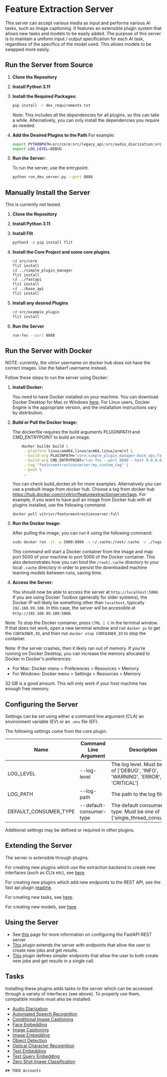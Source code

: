 # Feature Extraction Server

This server can accept various media as input and performs various AI tasks, such as image captioning. It features an extensible plugin system that allows new tasks and models to be easily added. The purpose of this server is to maintain a uniform input / output specification for each AI task, regardless of the specifics of the model used. This allows models to be swapped more easily.

## Run the Server from Source

1. **Clone the Repository**
2. **Install Python 3.11**
3. **Install the Required Packages:**
    ```bash
    pip install -r dev_requirements.txt
    ```
    Note: This includes all the dependencies for all plugins, so this can take a while. Alternatively, you can only install the dependencies you require as needed.
4. **Add the Desired Plugins to the Path**
   For example:
   ```bash
   export PYTHONPATH=src/core:src/legacy_api:src/audio_diarization:src/blip:src/conditional_image_captioning:src/face_embedding:src/image_captioning:src/optical_character_recognition:src/simple_plugin_manager:src/vit_gpt2:src/automated_speech_recognition:src/blip2:src/detr_resnet101:src/face_recognition:src/image_embedding:src/owl_vit_base_patch32:src/tesseract:src/whisper:src/base_api:src/clip_vit_large_patch14:src/easy_ocr:src/fastapi:src/object_detection:src/pyannote:src/text_embedding:src/zero_shot_image_classification:$PYTHONPATH
   export LOG_LEVEL=DEBUG

   ```
5. **Run the Server:**

    To run the server, use the entrypoint:

    ```bash
   python run_dev_server.py --port 8888
    ```
## Manually Install the Server

This is currently not tested.

1. **Clone the Repository**
2. **Install Python 3.11**
3. **Install Flit**
   
   ```bash
   python3 -m pip install flit
   ```
4. **Install the Core Project and some core plugins**
   ```bash
   cd src/core
   flit install
   cd ../simple_plugin_manager
   flit install
   cd ../fastapi
   flit install
   cd ../base_api
   flit install
   ```
5. **Install any desired Plugins**
   ```bash
   cd src/example_plugin
   flit install
   ```
6. **Run the Server**
   ```bash
   run-fes --port 8888
   ```

## Run the Server with Docker

NOTE: currently, the vitrivr username on docker hub does not have the correct images. Use the faberf username instead.

Follow these steps to run the server using Docker:


1. **Install Docker:**

   You need to have Docker installed on your machine. You can download Docker Desktop for Mac or Windows [here](https://www.docker.com/products/docker-desktop). For Linux users, Docker Engine is the appropriate version, and the installation instructions vary by distribution.

2. **Build or Pull the Docker Image:**

   The dockerfile requires the build arguments PLUGINPATH and CMD_ENTRYPOINT to build an image. 
   
   ```bash
       docker buildx build \
        --platform linux/amd64,linux/arm64,linux/arm/v7 \
        --build-arg PLUGINPATH="core:simple_plugin_manager:base_api:fastapi" \
        --build-arg CMD_ENTRYPOINT="run-fes --port 8888 --host 0.0.0.0" \
        --tag "featureextractionserver:my_custom_tag" \
        --push \
        .
   ```

   You can check build_docker.sh for more examples. Alternatively you can use a prebuilt image from docker hub. Choose a tag from docker hub https://hub.docker.com/r/vitrivr/featureextractionserver/tags. For example, if you want to have pull an image from Docker hub with all plugins installed, use the following command:

   ```bash
   docker pull vitrivr/featureextractionserver:full
   ```

3. **Run the Docker Image:**

   After pulling the image, you can run it using the following command:

   ```bash
   sudo docker run -it -p 5000:8888 -v ~/.cache:/root/.cache -v ./logs:/app/logs -e LOG_LEVEL=DEBUG -t vitrivr/featureextractionserver:full
   ```
   
   This command will start a Docker container from the image and map port 5000 of your machine to port 5000 of the Docker container. This also demonstrates how you can bind the `/root/.cache` directory to your local `.cache` directory in order to persist the downloaded machine learning models between runs, saving time.

4. **Access the Server:**

   You should now be able to access the server at `http://localhost:5000`. If you are using Docker Toolbox (generally for older systems), the Docker IP will likely be something other than `localhost`, typically `192.168.99.100`. In this case, the server will be accessible at `http://192.168.99.100:5000`.

Note: To stop the Docker container, press `CTRL | C` in the terminal window. If that does not work, open a new terminal window and run `docker ps` to get the `CONTAINER_ID`, and then run `docker stop CONTAINER_ID` to stop the container. 

Note: If the server crashes, then it likely ran out of memory. If you're running on Docker Desktop, you can increase the memory allocated to Docker in Docker's preferences:
   - For Mac: Docker menu > Preferences > Resources > Memory
   - For Windows: Docker menu > Settings > Resources > Memory

32 GB is a good amount. This will only work if your host machine has enough free memory.



## Configuring the Server

Settings can be set using either a command line argument (CLA) an environment variable (EV) or an `.env` file (EF). 

The following settings come from the core plugin.

| Name                  | Command Line Argument   | Description                                                                     |
|-----------------------|-------------------------|---------------------------------------------------------------------------------|
| LOG_LEVEL             | --log-level             | The log level. Must be one of ['DEBUG', 'INFO', 'WARNING', 'ERROR', 'CRITICAL'] |
| LOG_PATH              | --log-path              | The path to the log file.                                                       |
| DEFAULT_CONSUMER_TYPE | --default-consumer-type | The default consumer type. Must be one of ['single_thread_consumer']            |

Additional settings may be defined or required in other plugins.


## Extending the Server

The server is extensible through plugins.

For creating new plugins which use the extraction backend to create new interfaces (such as CLIs etc), see [here](src/core/README.md).

For creating new plugins which add new endpoints to the REST API, see the fast api plugin [readme](src/fastapi/).

For creating new tasks, see [here](src/core/README.md).

For creating new models, see [here](src/core/README.md).


## Using the Server

- See [this](src/fastapi/README.md) page for more information on configuring the FastAPI REST server
- [This](src/base_api/README.md) plugin extends the server with endpoints that allow the user to create new jobs and get results.
- [This](src/legacy_api/README.md) plugin defines simpler endpoints that allow the user to both create new jobs and get results in a single call.


## Tasks

Installing these plugins adds tasks to the server which can be accessed through a variety of interfaces (see above). To properly use them, compatible models must also be installed.

- [Audio Diarization](src/audio_diarization/README.md)
- [Automated Speech Recognition](src/automated_speech_recognition/README.md)
- [Conditional Image Captioning](src/conditional_image_captioning/README.md)
- [Face Embedding](src/face_embedding/README.md)
- [Image Captioning](src/image_captioning/README.md)
- [Image Embedding](src/image_embedding/README)
- [Object Detection](src/object_detection/README.md)
- [Optical Character Recognition](src/optical_character_recognition/README.md)
- [Text Embedding](src/text_embedding/README.md)
- [Text Query Embedding](src/text_query_embedding/README.md)
- [Zero Shot Image Classification](src/zero_shot_image_classification/README)







<!-- ### Object Detection

This task allows you to identify regions of an image that contain objects. The task requires input with the specific keys:

| Key | Required | Description |
| --- | --- | --- |
| `image` | Yes | The image in which objects need to be detected |
| `config` | No | Any additional arguments (depending on the model) |

The task responds with a dictionary that includes the keys `boxes`, `labels`, `scores`. Each key maps to a list of the same length: the number of detected objects. An item in the `boxes` list is a list with four values (xmin, ymin, xmax, ymax), an item in the `labels` list is the name of the object as a string, an item in the `scores` list is a floating point number between 0 and 1 which represents the confidence that the object was detected correctly. Here is an example:


```json
{
  "boxes": [
    [30, 50, 200, 300],
    [10, 20, 100, 200],
    [300, 400, 500, 600]
  ],
  "labels": [
    "cat",
    "dog",
    "bird"
  ],
  "scores": [
    0.95,
    0.85,
    0.78
  ]
}
```

To use this task, at least one compatible model plugin must be installed: 
- owlvit_base_patch32 -->


```
## TODO Accounts

